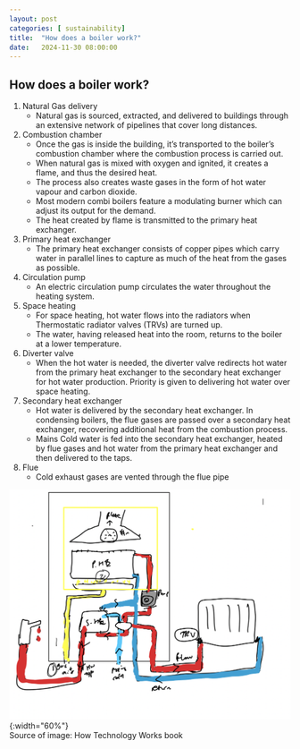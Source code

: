 ```yaml
---
layout: post
categories: [ sustainability]
title:  "How does a boiler work?"
date:   2024-11-30 08:00:00
---
```


## How does a boiler work?
1. Natural Gas delivery
    - Natural gas is sourced, extracted, and delivered to buildings through an extensive network of pipelines that cover long distances.
2. Combustion chamber
    - Once the gas is inside the building, it’s transported to the boiler’s combustion chamber where the combustion process is carried out.
    - When natural gas is mixed with oxygen and ignited, it creates a flame, and thus the desired heat.
    - The process also creates waste gases in the form of hot water vapour and carbon dioxide.
    - Most modern combi boilers feature a modulating burner which can adjust its output for the demand.
    - The heat created by flame is transmitted to the primary heat exchanger.
3. Primary heat exchanger
    - The primary heat exchanger consists of copper pipes which carry water in parallel lines to capture as much of the heat from the gases as possible.
4. Circulation pump
    - An electric circulation pump circulates the water throughout the heating system.
5. Space heating
    - For space heating, hot water flows into the radiators when Thermostatic radiator valves (TRVs) are turned up.
    - The water, having released heat into the room, returns to the boiler at a lower temperature.
6. Diverter valve
    - When the hot water is needed, the diverter valve redirects hot water from the primary heat exchanger to the secondary heat exchanger for hot water production. Priority is given to delivering hot water over space heating.
7. Secondary heat exchanger
    - Hot water is delivered by the secondary heat exchanger. In condensing boilers, the flue gases are passed over a secondary heat exchanger, recovering additional heat from the combustion process.
    - Mains Cold water is fed into the secondary heat exchanger, heated by flue gases and hot water from the primary heat exchanger and then delivered to the taps.
8. Flue
    - Cold exhaust gases are vented through the flue pipe

![boiler diagram](/assets/boiler_diagram.png){:width="60%"}<br>
Source of image: How Technology Works book